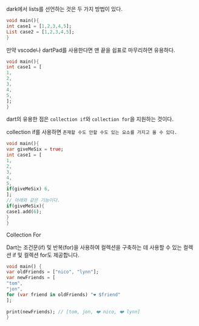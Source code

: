 

dark에서 lists를 선언하는 것은 두 가지 방법이 있다.  
```dart  
void main(){  
int case1 = [1,2,3,4,5];  
List case2 = [1,2,3,4,5];  
}  
```

만약 vscode나 dartPad를 사용한다면 맨 끝을 쉽표로 마무리하면 유용하다.  
```dart  
void main(){  
int case1 = [  
1,  
2,  
3,  
4,  
5,  
];  
}  
```

dart의 유용한 점은 `collection if`와 `collection for`을 지원하는 것이다.  
  
collection if를 사용하면 `존재할 수도 안할 수도 있는 요소를 가지고 올 수 있다.`  
  
```dart  
void main(){  
var giveMeSix = true;  
int case1 = [  
1,  
2,  
3,  
4,  
5,  
if(giveMeSix) 6,  
];  
// 아래와 같은 기능이다.  
if(giveMeSix){  
case1.add(6);  
}  
}  
```

Collection For  
  
Dart는 조건문(if) 및 반복(for)을 사용하여 컬렉션을 구축하는 데 사용할 수 있는 컬렉션 if 및 컬렉션 for도 제공합니다.  
``` dart
void main() {  
var oldFriends = ["nico", "lynn"];  
var newFriends = [  
"tom",  
"jon",  
for (var friend in oldFriends) "❤️ $friend"  
];  
  
print(newFriends); // [tom, jon, ❤️ nico, ❤️ lynn]  
}  
```  
